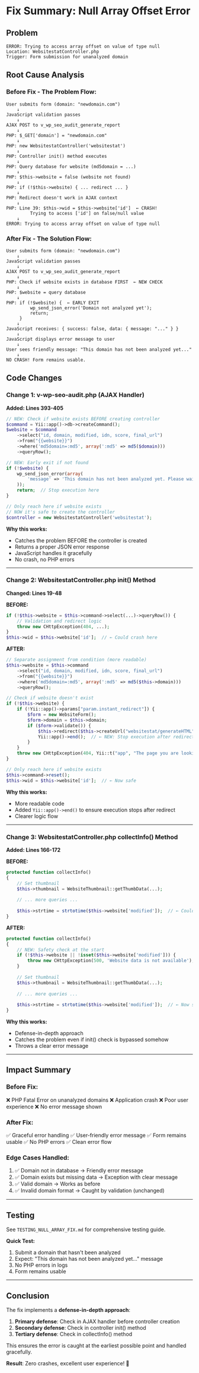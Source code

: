 # Fix Summary: Null Array Offset Error

## Problem
```
ERROR: Trying to access array offset on value of type null
Location: WebsitestatController.php
Trigger: Form submission for unanalyzed domain
```

## Root Cause Analysis

### Before Fix - The Problem Flow:
```
User submits form (domain: "newdomain.com")
    ↓
JavaScript validation passes
    ↓
AJAX POST to v_wp_seo_audit_generate_report
    ↓
PHP: $_GET['domain'] = "newdomain.com"
    ↓
PHP: new WebsitestatController('websitestat')
    ↓
PHP: Controller init() method executes
    ↓
PHP: Query database for website (md5domain = ...)
    ↓
PHP: $this->website = false (website not found)
    ↓
PHP: if (!$this->website) { ... redirect ... }
    ↓
PHP: Redirect doesn't work in AJAX context
    ↓
PHP: Line 39: $this->wid = $this->website['id']  ← CRASH!
         Trying to access ['id'] on false/null value
    ↓
ERROR: Trying to access array offset on value of type null
```

### After Fix - The Solution Flow:
```
User submits form (domain: "newdomain.com")
    ↓
JavaScript validation passes
    ↓
AJAX POST to v_wp_seo_audit_generate_report
    ↓
PHP: Check if website exists in database FIRST  ← NEW CHECK
    ↓
PHP: $website = query database
    ↓
PHP: if (!$website) {  ← EARLY EXIT
         wp_send_json_error('Domain not analyzed yet');
         return;
     }
    ↓
JavaScript receives: { success: false, data: { message: "..." } }
    ↓
JavaScript displays error message to user
    ↓
User sees friendly message: "This domain has not been analyzed yet..."
    ↓
NO CRASH! Form remains usable.
```

## Code Changes

### Change 1: v-wp-seo-audit.php (AJAX Handler)
**Added: Lines 393-405**

```php
// NEW: Check if website exists BEFORE creating controller
$command = Yii::app()->db->createCommand();
$website = $command
    ->select("id, domain, modified, idn, score, final_url")
    ->from("{{website}}")
    ->where('md5domain=:md5', array(':md5' => md5($domain)))
    ->queryRow();

// NEW: Early exit if not found
if (!$website) {
    wp_send_json_error(array(
        'message' => 'This domain has not been analyzed yet. Please wait while we analyze it, then try again.'
    ));
    return;  // Stop execution here
}

// Only reach here if website exists
// NOW it's safe to create the controller
$controller = new WebsitestatController('websitestat');
```

**Why this works:**
- Catches the problem BEFORE the controller is created
- Returns a proper JSON error response
- JavaScript handles it gracefully
- No crash, no PHP errors

---

### Change 2: WebsitestatController.php init() Method
**Changed: Lines 19-48**

**BEFORE:**
```php
if (!$this->website = $this->command->select(...)->queryRow()) {
    // Validation and redirect logic
    throw new CHttpException(404, ...);
}
$this->wid = $this->website['id'];  // ← Could crash here
```

**AFTER:**
```php
// Separate assignment from condition (more readable)
$this->website = $this->command
    ->select("id, domain, modified, idn, score, final_url")
    ->from("{{website}}")
    ->where('md5domain=:md5', array(':md5' => md5($this->domain)))
    ->queryRow();

// Check if website doesn't exist
if (!$this->website) {
    if (!Yii::app()->params["param.instant_redirect"]) {
        $form = new WebsiteForm();
        $form->domain = $this->domain;
        if ($form->validate()) {
            $this->redirect($this->createUrl("websitestat/generateHTML", array("domain" => $this->domain)));
            Yii::app()->end();  // ← NEW: Stop execution after redirect
        }
    }
    throw new CHttpException(404, Yii::t("app", "The page you are looking for doesn't exists"));
}

// Only reach here if website exists
$this->command->reset();
$this->wid = $this->website['id'];  // ← Now safe
```

**Why this works:**
- More readable code
- Added `Yii::app()->end()` to ensure execution stops after redirect
- Clearer logic flow

---

### Change 3: WebsitestatController.php collectInfo() Method
**Added: Lines 166-172**

**BEFORE:**
```php
protected function collectInfo()
{
    // Set thumbnail
    $this->thumbnail = WebsiteThumbnail::getThumbData(...);
    
    // ... more queries ...
    
    $this->strtime = strtotime($this->website['modified']);  // ← Could crash here
}
```

**AFTER:**
```php
protected function collectInfo()
{
    // NEW: Safety check at the start
    if (!$this->website || !isset($this->website['modified'])) {
        throw new CHttpException(500, 'Website data is not available');
    }
    
    // Set thumbnail
    $this->thumbnail = WebsiteThumbnail::getThumbData(...);
    
    // ... more queries ...
    
    $this->strtime = strtotime($this->website['modified']);  // ← Now safe
}
```

**Why this works:**
- Defense-in-depth approach
- Catches the problem even if init() check is bypassed somehow
- Throws a clear error message

---

## Impact Summary

### Before Fix:
❌ PHP Fatal Error on unanalyzed domains
❌ Application crash
❌ Poor user experience
❌ No error message shown

### After Fix:
✅ Graceful error handling
✅ User-friendly error message
✅ Form remains usable
✅ No PHP errors
✅ Clean error flow

### Edge Cases Handled:
1. ✅ Domain not in database → Friendly error message
2. ✅ Domain exists but missing data → Exception with clear message
3. ✅ Valid domain → Works as before
4. ✅ Invalid domain format → Caught by validation (unchanged)

---

## Testing

See `TESTING_NULL_ARRAY_FIX.md` for comprehensive testing guide.

**Quick Test:**
1. Submit a domain that hasn't been analyzed
2. Expect: "This domain has not been analyzed yet..." message
3. No PHP errors in logs
4. Form remains usable

---

## Conclusion

The fix implements a **defense-in-depth approach**:
1. **Primary defense**: Check in AJAX handler before controller creation
2. **Secondary defense**: Check in controller init() method
3. **Tertiary defense**: Check in collectInfo() method

This ensures the error is caught at the earliest possible point and handled gracefully.

**Result**: Zero crashes, excellent user experience! 🎉
